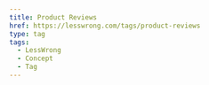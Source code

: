 ```yaml
---
title: Product Reviews
href: https://lesswrong.com/tags/product-reviews
type: tag
tags:
  - LessWrong
  - Concept
  - Tag
---
```


